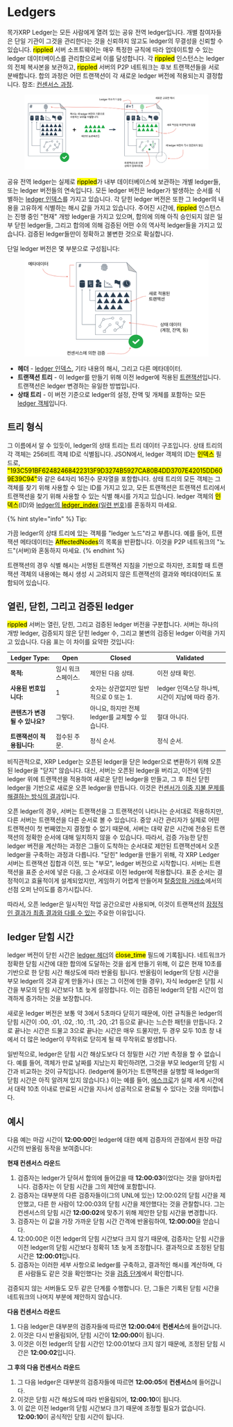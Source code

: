 # Ledgers

목가XRP Ledger는 모든 사람에게 열려 있는 공유 전역 ledger입니다. 개별 참여자들은 단일 기관이 그것을 관리한다는 것을 신뢰하지 않고도 ledger의 무결성을 신뢰할 수 있습니다. <mark style="background-color:yellow;">rippled</mark> 서버 소프트웨어는 매우 특정한 규칙에 따라 업데이트할 수 있는 ledger 데이터베이스를 관리함으로써 이를 달성합니다. 각 <mark style="background-color:yellow;">rippled</mark> 인스턴스는 ledger의 전체 복사본을 보관하고, <mark style="background-color:yellow;">rippled</mark> 서버의 P2P 네트워크는 후보 트랜잭션들을 서로 분배합니다. 합의 과정은 어떤 트랜잭션이 각 새로운 ledger 버전에 적용되는지 결정합니다. 참조: [컨센서스 과정](../undefined-4/undefined.md).

<figure><img src="../../.gitbook/assets/Ledgers_1.png" alt=""><figcaption></figcaption></figure>

공유 전역 ledger는 실제로 <mark style="background-color:yellow;">rippled</mark>가 내부 데이터베이스에 보관하는 개별 ledger들, 또는 ledger 버전들의 연속입니다. 모든 ledger 버전은 ledger가 발생하는 순서를 식별하는 [ledger 인덱스](../../references/xrp-ledger/undefined/)를 가지고 있습니다. 각 닫힌 ledger 버전은 또한 그 ledger의 내용을 고유하게 식별하는 해시 값을 가지고 있습니다. 주어진 시간에, <mark style="background-color:yellow;">rippled</mark> 인스턴스는 진행 중인 "현재" 개방 ledger을 가지고 있으며, 합의에 의해 아직 승인되지 않은 일부 닫힌 ledger들, 그리고 합의에 의해 검증된 어떤 수의 역사적 ledger들을 가지고 있습니다. 검증된 ledger들만이 정확하고 불변한 것으로 확실합니다.

단일 ledger 버전은 몇 부분으로 구성됩니다:

<figure><img src="../../.gitbook/assets/Ledgers_2.png" alt=""><figcaption></figcaption></figure>

* **헤더** - [ledger 인덱스](../../references/xrp-ledger/undefined/), 기타 내용의 해시, 그리고 다른 메타데이터.
* **트랜잭션 트리** - 이 ledger를 만들기 위해 이전 ledger에 적용된 [트랜잭션](../../references/xrp-ledger/undefined-1/)입니다. 트랜잭션은 ledger 변경하는 유일한 방법입니다.
* **상태 트리** - 이 버전 기준으로 ledger의 설정, 잔액 및 개체를 포함하는 모든 [ledger 객체](../../references/xrp-ledger/ledger/ledger-1/)입니다.

## 트리 형식

그 이름에서 알 수 있듯이, ledger의 상태 트리는 트리 데이터 구조입니다. 상태 트리의 각 객체는 256비트 객체 ID로 식별됩니다. JSON에서, ledger 객체의 ID는 <mark style="background-color:yellow;">인덱스</mark> 필드로, <mark style="background-color:yellow;">"193C591BF62482468422313F9D3274B5927CA80B4DD3707E42015DD609E39C94"</mark>와 같은 64자리 16진수 문자열을 포함합니다. 상태 트리의 모든 객체는 그 객체를 찾기 위해 사용할 수 있는 ID를 가지고 있고, 모든 트랜잭션은 트랜잭션 트리에서 트랜잭션을 찾기 위해 사용할 수 있는 식별 해시를 가지고 있습니다. ledger 객체의 <mark style="background-color:yellow;">인덱스</mark>(ID)와 [ledger의 <mark style="background-color:yellow;">ledger\_index</mark>(일련 번호)](../../references/xrp-ledger/undefined/)를 혼동하지 마세요.

{% hint style="info" %}
Tip:

가끔 ledger의 상태 트리에 있는 객체를 "ledger 노드"라고 부릅니다. 예를 들어, 트랜잭션 메타데이터는 <mark style="background-color:yellow;">AffectedNodes</mark>의 목록을 반환합니다. 이것을 P2P 네트워크의 "노드"(서버)와 혼동하지 마세요.
{% endhint %}

트랜잭션의 경우 식별 해시는 서명된 트랜잭션 지침을 기반으로 하지만, 조회할 때 트랜잭션 객체의 내용에는 해시 생성 시 고려되지 않은 트랜잭션의 결과와 메타데이터도 포함되어 있습니다.

## 열린, 닫힌, 그리고 검증된 ledger

<mark style="background-color:yellow;">rippled</mark> 서버는 열린, 닫힌, 그리고 검증된 ledger 버전을 구분합니다. 서버는 하나의 개방 ledger, 검증되지 않은 닫힌 ledger 수, 그리고 불변의 검증된 ledger 이력을 가지고 있습니다. 다음 표는 이 차이를 요약한 것입니다:

| Ledger Type:        | Open       | Closed                          | Validated                       |
| ------------------- | ---------- | ------------------------------- | ------------------------------- |
| **목적:**             | 임시 워크스페이스. | 제안된 다음 상태.                      | 이전 상태 확인.                       |
| **사용된 번호입니다:**      | 1          | 숫자는 상관없지만 일반적으로 0 또는 1.         | ledger 인덱스당 하나씩, 시간이 지남에 따라 증가. |
| **콘텐츠가 변경될 수 있나요?** | 그렇다.       | 아니요, 하지만 전체 ledger를 교체할 수 있습니다. | 절대 아니다.                         |
| **트랜잭션이 적용됩니다:**    | 접수된 주문.    | 정식 순서.                          | 정식 순서.                          |

비직관적으로, XRP Ledger는 오픈된 ledger을 닫은 ledger으로 변환하기 위해 오픈된 ledger을 "닫지" 않습니다. 대신, 서버는 오픈된 ledger을 버리고, 이전에 닫힌 ledger 위에 트랜잭션을 적용하여 새로운 닫힌 ledger을 만들고, 그 후 최신 닫힌 ledger을 기반으로 새로운 오픈 ledger을 만듭니다. 이것은 컨[센서가 이중 지불 문제를 해결하는 방식의 결과](../undefined-4/undefined-1.md)입니다.

오픈 ledger의 경우, 서버는 트랜잭션을 그 트랜잭션이 나타나는 순서대로 적용하지만, 다른 서버는 트랜잭션을 다른 순서로 볼 수 있습니다. 중앙 시간 관리자가 실제로 어떤 트랜잭션이 첫 번째였는지 결정할 수 없기 때문에, 서버는 대략 같은 시간에 전송된 트랜잭션의 정확한 순서에 대해 일치하지 않을 수 있습니다. 따라서, 검증 가능한 닫힌 ledger 버전을 계산하는 과정은 그들이 도착하는 순서대로 제안된 트랜잭션에서 오픈 ledger을 구축하는 과정과 다릅니다. "닫힌" ledger을 만들기 위해, 각 XRP Ledger 서버는 트랜잭션 집합과 이전, 또는 "부모", ledger 버전으로 시작합니다. 서버는 트랜잭션을 표준 순서에 넣은 다음, 그 순서대로 이전 ledger에 적용합니다. 표준 순서는 결정적이고 효율적이게 설계되었지만, 게임하기 어렵게 만들어져 [탈중앙화 거래소](../dex/)에서의 선점 오퍼 난이도를 증가시킵니다.

따라서, 오픈 ledger은 일시적인 작업 공간으로만 사용되며, 이것이 트랜잭션의 [잠정적인 결과가 최종 결과와 다를 수 있는](../transactions/finality-of-results/) 주요한 이유입니다.

## ledger 닫힘 시간&#x20;

ledger 버전이 닫힌 시간은 [ledger 헤더](../../references/xrp-ledger/ledger/ledger.md)의 <mark style="background-color:yellow;">close\_time</mark> 필드에 기록됩니다. 네트워크가 정확한 닫힘 시간에 대한 합의에 도달하는 것을 쉽게 만들기 위해, 이 값은 현재 10초를 기반으로 한 닫힘 시간 해상도에 따라 반올림 됩니다. 반올림이 ledger의 닫힘 시간을 부모 ledger의 것과 같게 만들거나 (또는 그 이전에 만들 경우), 자식 ledger은 닫힘 시간을 부모의 닫힘 시간보다 1초 늦게 설정합니다. 이는 검증된 ledger의 닫힘 시간이 엄격하게 증가하는 것을 보장합니다.

새로운 ledger 버전은 보통 약 3에서 5초마다 닫히기 때문에, 이런 규칙들은 ledger의 닫힘 시간이 :00, :01, :02, :10, :11, :20, :21 등으로 끝나는 느슨한 패턴을 만듭니다. 2로 끝나는 시간은 드물고 3으로 끝나는 시간은 매우 드물지만, 두 경우 모두 10초 창 내에서 더 많은 ledger이 무작위로 닫히게 될 때 무작위로 발생합니다.

일반적으로, ledger은 닫힘 시간 해상도보다 더 정밀한 시간 기반 측정을 할 수 없습니다. 예를 들어, 객체가 만료 날짜를 지났는지 확인하려면, 그것을 부모 ledger의 닫힘 시간과 비교하는 것이 규칙입니다. (ledger에 들어가는 트랜잭션을 실행할 때 ledger의 닫힘 시간은 아직 알려져 있지 않습니다.) 이는 예를 들어, [에스크로](../undefined-2/undefined-2.md)가 실제 세계 시간에서 대략 10초 이내로 만료된 시간을 지나서 성공적으로 완료될 수 있다는 것을 의미합니다.

## 예시

다음 예는 마감 시간이 **12:00:00**인 ledger에 대한 예제 검증자의 관점에서 원장 마감 시간의 반올림 동작을 보여줍니다:

**현재 컨센서스 라운드**

1. 검증자는 ledger가 닫혀서 합의에 들어갔을 때 **12:00:03**이었다는 것을 알아차립니다. 검증자는 이 닫힘 시간을 그의 제안에 포함합니다.
2. 검증자는 대부분의 다른 검증자들이(그의 UNL에 있는) 12:00:02의 닫힘 시간을 제안했고, 다른 한 사람이 12:00:03의 닫힘 시간을 제안했다는 것을 관찰합니다. 그는 컨센서스의 닫힘 시간 **12:00:02**에 맞추기 위해 제안한 닫힘 시간을 변경합니다.
3. 검증자는 이 값을 가장 가까운 닫힘 시간 간격에 반올림하여, **12:00:00**을 얻습니다.
4. 12:00:00은 이전 ledger의 닫힘 시간보다 크지 않기 때문에, 검증자는 닫힘 시간을 이전 ledger의 닫힘 시간보다 정확히 1초 늦게 조정합니다. 결과적으로 조정된 닫힘 시간은 **12:00:01**입니다.
5. 검증자는 이러한 세부 사항으로 ledger를 구축하고, 결과적인 해시를 계산하며, 다른 사람들도 같은 것을 확인했다는 것을 [검증 단계](../undefined-4/undefined.md)에서 확인합니다.

검증되지 않는 서버들도 모두 같은 단계를 수행합니다. 단, 그들은 기록된 닫힘 시간을 네트워크의 나머지 부분에 제안하지 않습니다.

**다음 컨센서스 라운드**

1. 다음 ledger은 대부분의 검증자들에 따르면 **12:00:04**에 **컨센서스**에 들어갑니다.
2. 이것은 다시 반올림되어, 닫힘 시간이 **12:00:00**이 됩니다.
3. 이것은 이전 ledger의 닫힘 시간인 12:00:01보다 크지 않기 때문에, 조정된 닫힘 시간은 **12:00:02**입니다.

**그 후의 다음 컨센서스 라운드**

1. 그 다음 ledger은 대부분의 검증자들에 따르면 **12:00:05**에 **컨센서스**에 들어갑니다.
2. 이것은 닫힘 시간 해상도에 따라 반올림되어, **12:00:10**이 됩니다.
3. 이 값은 이전 ledger의 닫힘 시간보다 크기 때문에 조정할 필요가 없습니다. **12:00:10**이 공식적인 닫힘 시간이 됩니다.
